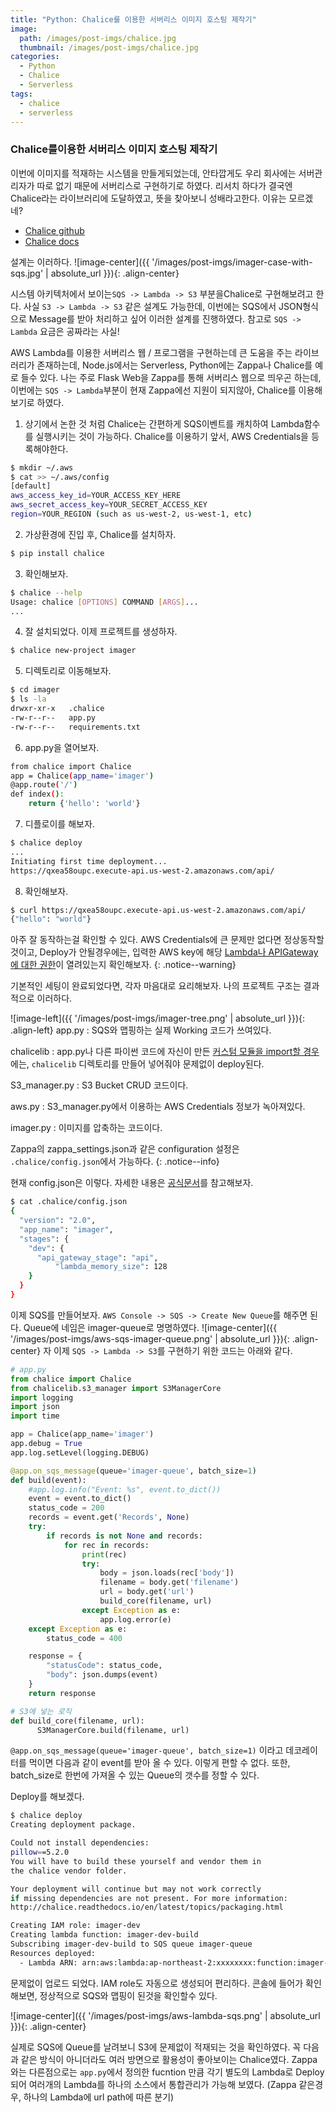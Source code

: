 ```yaml
---
title: "Python: Chalice를 이용한 서버리스 이미지 호스팅 제작기"
image:
  path: /images/post-imgs/chalice.jpg
  thumbnail: /images/post-imgs/chalice.jpg
categories:
  - Python
  - Chalice
  - Serverless
tags: 
  - chalice
  - serverless
---
```


### Chalice를이용한 서버리스 이미지 호스팅 제작기
이번에 이미지를 적재하는 시스템을 만들게되었는데, 안타깝게도 우리 회사에는 서버관리자가 따로 없기 때문에 서버리스로 구현하기로 하였다.
리서치 하다가 결국엔 Chalice라는 라이브러리에 도달하였고, 뜻을 찾아보니 성배라고한다. 이유는 모르겠네?
* [Chalice github](https://github.com/aws/chalice)
* [Chalice docs](https://chalice.readthedocs.io/en/latest/)

설계는 이러하다.
![image-center]({{ '/images/post-imgs/imager-case-with-sqs.jpg' | absolute_url }}){: .align-center}

시스템 아키텍처에서 보이는`SQS -> Lambda -> S3` 부분을Chalice로 구현해보려고 한다. 사실 `S3 -> Lambda -> S3` 같은 설계도 가능한데, 이번에는 SQS에서 JSON형식으로 Message를 받아 처리하고 싶어 이러한 설계를 진행하였다. 참고로 `SQS -> Lambda` 요금은 공짜라는 사실!

AWS Lambda를 이용한 서버리스 웹 / 프로그램을 구현하는데 큰 도움을 주는 라이브러리가 존재하는데, Node.js에서는 Serverless, Python에는 Zappa나 Chalice를 예로 들수 있다.
나는 주로 Flask Web을 Zappa를 통해 서버리스 웹으로 띄우곤 하는데, 이번에는 `SQS -> Lambda`부분이 현재 Zappa에선 지원이 되지않아, Chalice를 이용해보기로 하였다.

1. 상기에서 논한 것 처럼 Chalice는 간편하게 SQS이벤트를 캐치하여 Lambda함수를 실행시키는 것이 가능하다.
Chalice를 이용하기 앞서, AWS Credentials을 등록해야한다.
```bash
$ mkdir ~/.aws
$ cat >> ~/.aws/config
[default]
aws_access_key_id=YOUR_ACCESS_KEY_HERE
aws_secret_access_key=YOUR_SECRET_ACCESS_KEY
region=YOUR_REGION (such as us-west-2, us-west-1, etc)
```

2. 가상환경에 진입 후, Chalice를 설치하자.
```bash
$ pip install chalice
```

3. 확인해보자.
```bash
$ chalice --help
Usage: chalice [OPTIONS] COMMAND [ARGS]...
...
```
4. 잘 설치되었다. 이제 프로젝트를 생성하자.
```bash
$ chalice new-project imager
```
5. 디렉토리로 이동해보자.
```bash
$ cd imager
$ ls -la
drwxr-xr-x   .chalice
-rw-r--r--   app.py
-rw-r--r--   requirements.txt
```
6. app.py을 열어보자.
```bash
from chalice import Chalice
app = Chalice(app_name='imager')
@app.route('/')
def index():
    return {'hello': 'world'}
```
7. 디플로이를 해보자.
```bash
$ chalice deploy
...
Initiating first time deployment...
https://qxea58oupc.execute-api.us-west-2.amazonaws.com/api/
```
8. 확인해보자.
```bash
$ curl https://qxea58oupc.execute-api.us-west-2.amazonaws.com/api/
{"hello": "world"}
```

아주 잘 동작하는걸 확인할 수 있다. AWS Credentials에 큰 문제만 없다면 정상동작할 것이고, Deploy가 안될경우에는, 입력한 AWS key에 해당 <U>Lambda나 APIGateway에 대한 권한</U>이 열려있는지 확인해보자.
{: .notice--warning}

기본적인 세팅이 완료되었다면, 각자 마음대로 요리해보자. 나의 프로젝트 구조는 결과적으로 이러하다.

![image-left]({{ '/images/post-imgs/imager-tree.png' | absolute_url }}){: .align-left}
app.py
: SQS와 맵핑하는 실제 Working 코드가 쓰여있다.

chalicelib
: app.py나 다른 파이썬 코드에 자신이 만든 <U>커스텀 모듈을 import할 경우</U>에는, `chalicelib` 디렉토리를 만들어 넣어줘야 문제없이 deploy된다.

S3_manager.py
: S3 Bucket CRUD 코드이다.

aws.py
: S3_manager.py에서 이용하는 AWS Credentials 정보가 녹아져있다.

imager.py
: 이미지를 압축하는 코드이다.

Zappa의 zappa_settings.json과 같은 configuration 설정은 `.chalice/config.json`에서 가능하다.
{: .notice--info}

현재 config.json은 이렇다. 자세한 내용은 [공식문서](https://chalice.readthedocs.io/en/latest/topics/configfile.html)를 참고해보자.
```bash
$ cat .chalice/config.json
{
  "version": "2.0",
  "app_name": "imager",
  "stages": {
    "dev": {
      "api_gateway_stage": "api",
          "lambda_memory_size": 128
    }
  }
}
```

이제 SQS를 만들어보자. `AWS Console -> SQS -> Create New Queue`를 해주면 된다. Queue에 네임은 imager-queue로 명명하였다.
![image-center]({{ '/images/post-imgs/aws-sqs-imager-queue.png' | absolute_url }}){: .align-center}
자 이제 `SQS -> Lambda -> S3`를 구현하기 위한 코드는 아래와 같다.
```python
# app.py
from chalice import Chalice
from chalicelib.s3_manager import S3ManagerCore
import logging
import json
import time

app = Chalice(app_name='imager')
app.debug = True
app.log.setLevel(logging.DEBUG)

@app.on_sqs_message(queue='imager-queue', batch_size=1)
def build(event):
    #app.log.info("Event: %s", event.to_dict())
    event = event.to_dict()
    status_code = 200
    records = event.get('Records', None)
    try:
        if records is not None and records:
            for rec in records:
                print(rec)
                try:
                    body = json.loads(rec['body'])
                    filename = body.get('filename')
                    url = body.get('url')
                    build_core(filename, url)
                except Exception as e:
                    app.log.error(e)
    except Exception as e:
        status_code = 400

    response = {
        "statusCode": status_code,
        "body": json.dumps(event)
    }
    return response

# S3에 넣는 로직
def build_core(filename, url):
	  S3ManagerCore.build(filename, url)
```
`@app.on_sqs_message(queue='imager-queue', batch_size=1)` 이라고 데코레이터를 먹이면 다음과 같이 event를 받아 올 수 있다. 이렇게 편할 수 없다. 또한, batch_size로 한번에 가져올 수 있는 Queue의 갯수를 정할 수 있다.

Deploy를 해보겠다.
```bash
$ chalice deploy
Creating deployment package.

Could not install dependencies:
pillow==5.2.0
You will have to build these yourself and vendor them in
the chalice vendor folder.

Your deployment will continue but may not work correctly
if missing dependencies are not present. For more information:
http://chalice.readthedocs.io/en/latest/topics/packaging.html

Creating IAM role: imager-dev
Creating lambda function: imager-dev-build
Subscribing imager-dev-build to SQS queue imager-queue
Resources deployed:
  - Lambda ARN: arn:aws:lambda:ap-northeast-2:xxxxxxxx:function:imager-dev-build
```
문제없이 업로드 되었다. IAM role도 자동으로 생성되어 편리하다. 콘솔에 들어가 확인해보면, 정상적으로 SQS와 맵핑이 된것을 확인할수 있다.

![image-center]({{ '/images/post-imgs/aws-lambda-sqs.png' | absolute_url }}){: .align-center}

실제로 SQS에 Queue를 날려보니 S3에 문제없이 적재되는 것을 확인하였다. 꼭 다음과 같은 방식이 아니더라도 여러 방면으로 활용성이 좋아보이는 Chalice였다. Zappa와는 다른점으로는 `app.py`에서 정의한 fucntion 만큼 각기 별도의 Lambda로 Deploy되어 여러개의 Lambda를 하나의 소스에서 통합관리가 가능해 보였다. (Zappa 같은경우, 하나의 Lambda에 url path에 따른 분기)
